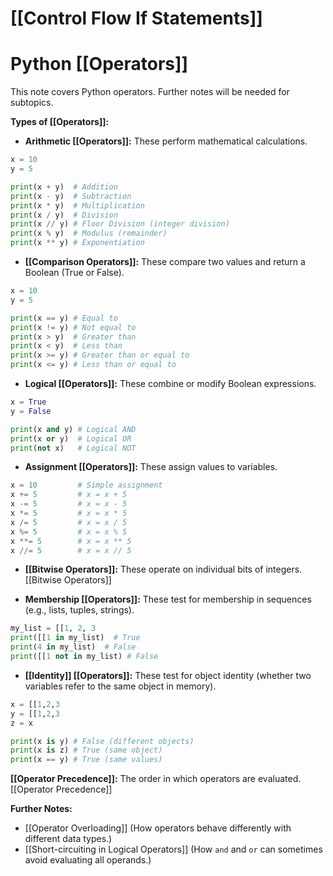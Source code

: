 # [[Control Flow If Statements]]
# Python [[Operators]] 
This note covers Python operators.  Further notes will be needed for subtopics.

**Types of [[Operators]]:**

* **Arithmetic [[Operators]]:**  These perform mathematical calculations.

```python
x = 10
y = 5

print(x + y)  # Addition
print(x - y)  # Subtraction
print(x * y)  # Multiplication
print(x / y)  # Division
print(x // y) # Floor Division (integer division)
print(x % y)  # Modulus (remainder)
print(x ** y) # Exponentiation
```

* **[[Comparison Operators]]:** These compare two values and return a Boolean (True or False).

```python
x = 10
y = 5

print(x == y) # Equal to
print(x != y) # Not equal to
print(x > y)  # Greater than
print(x < y)  # Less than
print(x >= y) # Greater than or equal to
print(x <= y) # Less than or equal to
```

* **Logical [[Operators]]:** These combine or modify Boolean expressions.

```python
x = True
y = False

print(x and y) # Logical AND
print(x or y)  # Logical OR
print(not x)   # Logical NOT
```

* **Assignment [[Operators]]:** These assign values to variables.

```python
x = 10         # Simple assignment
x += 5         # x = x + 5
x -= 5         # x = x - 5
x *= 5         # x = x * 5
x /= 5         # x = x / 5
x %= 5         # x = x % 5
x **= 5        # x = x ** 5
x //= 5        # x = x // 5

```

* **[[Bitwise Operators]]:** These operate on individual bits of integers. [[Bitwise Operators]]

* **Membership [[Operators]]:** These test for membership in sequences (e.g., lists, tuples, strings).

```python
my_list = [[1, 2, 3
print([[1 in my_list)  # True
print(4 in my_list)  # False
print([[1 not in my_list) # False

```

* **[[Identity]] [[Operators]]:** These test for object identity (whether two variables refer to the same object in memory).

```python
x = [[1,2,3
y = [[1,2,3
z = x

print(x is y) # False (different objects)
print(x is z) # True (same object)
print(x == y) # True (same values)


```

**[[Operator Precedence]]:**  The order in which operators are evaluated.  [[Operator Precedence]]


**Further Notes:**

* [[Operator Overloading]] (How operators behave differently with different data types.)
* [[Short-circuiting in Logical Operators]] (How `and` and `or` can sometimes avoid evaluating all operands.)

